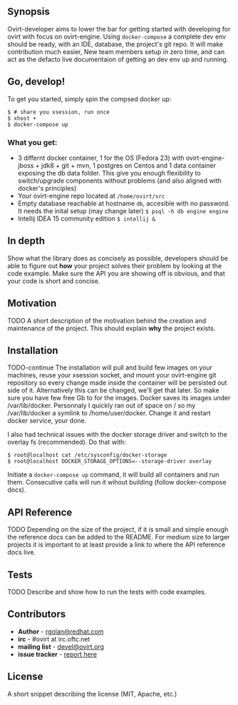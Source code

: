 ## Synopsis
Ovirt-developer aims to lower the bar for getting started with developing for ovirt with focus on ovirt-engine. Using `docker-compose` a complete dev env should be ready, with an IDE, database, the project's git repo. It will make contribution much easier, New team members setup in zero time, and can act as the defacto live documentaion of getting an dev env up and running.

## Go, develop!
To get you started, simply spin the compsed docker up:
```
$ # share you xsession, run once
$ xhost +
$ docker-compose up
```

### What you get:
- 3 differnt docker container, 1 for the OS (Fedora 23) with ovirt-engine-jboss + jdk8 + git + mvn, 1 postgres on Centos and 1 data container exposing the db data folder. This give you enough flexibility to switch/upgrade components without problems (and also aligned with docker's principles)
- Your ovirt-engine repo located at `/home/ovirt/src`
- Empty database reachable at hostname `db`, accesible with no password. It needs the inital setup (may change later)
  ```$ psql -h db engine engine ```
- Intellij IDEA 15 community edition
  ```$ intellij &```

## In depth

Show what the library does as concisely as possible, developers should be able to figure out **how** your project solves their problem by looking at the code example. Make sure the API you are showing off is obvious, and that your code is short and concise.

## Motivation
TODO
A short description of the motivation behind the creation and maintenance of the project. This should explain **why** the project exists.

## Installation
TODO-continue
The installation will pull and build few images on your machines, reuse your xsession socket, and mount your ovirt-engine git repository so every change made inside the container will be persisted out side of it. Alternatively this can be changed, we'll get that later.
So make sure you have few free Gb to for the images. Docker saves its images under /var/lib/docker. Personnaly I quickly ran out of space on / so my /var/lib/docker a symlink to /home/user/docker. Change it and restart docker service, your done.

I also had technical issues with the docker storage driver and switch to the overlay fs (recommended). Do that with:
  ```
  $ root@localhost cat /etc/sysconfig/docker-storage
  $ root@localhost DOCKER_STORAGE_OPTIONS=--storage-driver overlay
  ```

Initiate a `docker-compose up` command, it will build all containers and run them. Consecutive calls will run it wihout building (follow docker-compose docs). 


## API Reference
TODO
Depending on the size of the project, if it is small and simple enough the reference docs can be added to the README. For medium size to larger projects it is important to at least provide a link to where the API reference docs live.

## Tests
TODO
Describe and show how to run the tests with code examples.

## Contributors

* **Author** - rgolan@redhat.com
* **irc** - #ovirt at irc.oftc.net
* **mailing list** - devel@ovirt.org
* **issue tracker** - [report here](https://github.com/rgolangh/ovirt-developer/issues)

## License

A short snippet describing the license (MIT, Apache, etc.)
